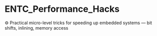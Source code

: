 # ENTC_Performance_Hacks
⚙️ Practical micro-level tricks for speeding up embedded systems — bit shifts, inlining, memory access
